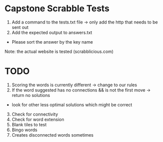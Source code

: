# Capstone Scrabble Tests

1. Add a command to the tests.txt file -> only add the http that needs to be sent out
2. Add the expected output to answers.txt
  - Please sort the answer by the key name

Note: the actual website is tested (scrabblicious.com)



# TODO

1. Scoring the words is currently different -> change to our rules
2. If the word suggested has no connections && is not the first move -> return no solutions
  - look for other less optimal solutions which might be correct
3. Check for connectivity
4. Check for word extension
5. Blank tiles to test
6. Bingo words
7. Creates disconnected words sometimes

